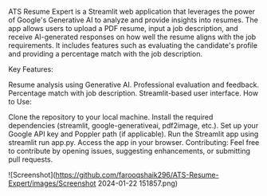 ATS Resume Expert is a Streamlit web application that leverages the power of Google's Generative AI to analyze and provide insights into resumes. The app allows users to upload a PDF resume, input a job description, and receive AI-generated responses on how well the resume aligns with the job requirements. It includes features such as evaluating the candidate's profile and providing a percentage match with the job description.

Key Features:

Resume analysis using Generative AI.
Professional evaluation and feedback.
Percentage match with job description.
Streamlit-based user interface.
How to Use:

Clone the repository to your local machine.
Install the required dependencies (streamlit, google-generativeai, pdf2image, etc.).
Set up your Google API key and Poppler path (if applicable).
Run the Streamlit app using streamlit run app.py.
Access the app in your browser.
Contributing:
Feel free to contribute by opening issues, suggesting enhancements, or submitting pull requests.

![Screenshot](https://github.com/farooqshaik296/ATS-Resume-Expert/images/Screenshot 2024-01-22 151857.png)
